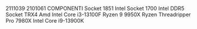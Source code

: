 2111039
2101061
COMPONENTI
Socket 1851 Intel
Socket 1700 Intel DDR5
Socket TRX4 Amd
Intel Core i3-13100F
Ryzen 9 9950X
Ryzen Threadripper Pro 7980X
Intel Core i9-13900K